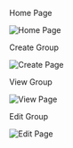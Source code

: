 Home Page

![Home Page](https://i.imgur.com/DeHom8B.png)

Create Group

![Create Page](https://i.imgur.com/AxZCPMt.png)

View Group

![View Page](https://i.imgur.com/1XWUcOs.png)

Edit Group 

![Edit Page](https://i.imgur.com/tab6HQA.png)
